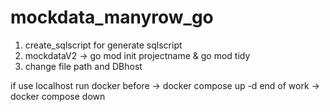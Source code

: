 # mockdata_manyrow_go

1. create_sqlscript for generate sqlscript
2. mockdataV2 -> go mod init projectname & go mod tidy
3. change file path and DBhost

if use localhost run docker before -> docker compose up -d
end of work -> docker compose down